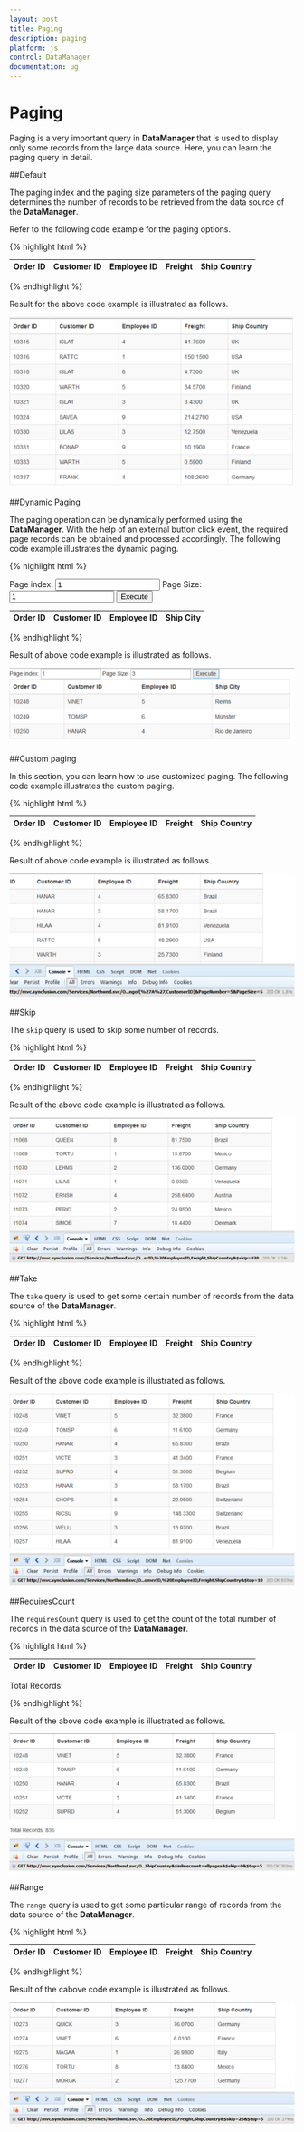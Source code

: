 ```yaml
---
layout: post
title: Paging
description: paging
platform: js
control: DataManager
documentation: ug
---
```


# Paging

Paging is a very important query in **DataManager** that is used to display only some records from the large data source. Here, you can learn the paging query in detail.

##Default

The paging index and the paging size parameters of the paging query determines the number of records to be retrieved from the data source of the **DataManager**.

Refer to the following code example for the paging options.


{% highlight html %}

<div class="datatable">
   <table id="table1" class="table table-striped table-bordered" style="width:700px">
      <thead>
         <tr>
            <th>Order ID</th>
            <th>Customer ID</th>
            <th>Employee ID</th>
            <th>Freight</th>
            <th>Ship Country</th>
         </tr>
      </thead>
      <tbody></tbody>
   </table>
</div>
<script type="text/javascript">
   $(function () {// Document is ready.
       //oData Adaptor with DataManager
       var dataManager = ej.DataManager({
           url: "http://mvc.syncfusion.com/Services/Northwnd.svc/"            
       });
       var query = ej.Query()            
           .from("Orders")
           .select("OrderID", "CustomerID", " EmployeeID", "Freight", "ShipCountry")
           .page(3,10)
           .where("CustomerID", "contains", "A", false);
       var execute = dataManager.executeQuery(query) // executing query
              .done(function (e) {
                  $("#table1 tbody").html($("#tableTemplate").render(e.result));
              });
   });
</script>
<script id="tableTemplate" type="text/x-jsrender">
   <tr>
       <td>{{>OrderID}}</td>
       <td>{{>CustomerID}}</td>
       <td>{{>EmployeeID}}</td>
       <td>{{>Freight}}</td>
       <td>{{>ShipCountry}}</td>         
   </tr>
</script>

{% endhighlight %}



Result for the above code example is illustrated as follows.

![](/js/DataManager/Paging_images/Paging_img1.png) 

##Dynamic Paging

The paging operation can be dynamically performed using the **DataManager**. With the help of an external button click event, the required page records can be obtained and processed accordingly. The following code example illustrates the dynamic paging.



{% highlight html %}

 Page index: <input type="text" value="1" id="index"/>
Page Size: <input type="text" value="1" id="size"/>
<input type="button" value="Execute" id="paging"/>
<br/>
<div class="datatable">
   <table id="table1" class="table table-striped table-bordered" style="width:700px">
      <thead>
         <tr>
            <th>Order ID</th>
            <th>Customer ID</th>
            <th>Employee ID</th>
            <th>Ship City</th>
         </tr>
      </thead>
      <tbody></tbody>
   </table>
</div>
<script type="text/javascript">
   $(function () {// Document is ready.
              data = ej.DataManager({
   url:"http://mvc.syncfusion.com/Services/Northwnd.svc/Orders"});
               var query = ej.Query().select("OrderID", "CustomerID", "EmployeeID", "ShipCity").page(1,5)
               var execute = data.executeQuery(query) // executing query
                      .done(function (e) {
                          $("#table1 tbody").html($("#tableTemplate").render(e.result));
                      });
               $("#paging").click(function () {
                   var query = ej.Query().select("OrderID", "CustomerID", "EmployeeID", "ShipCity").page(function () {
                       if($('#index').val() !="")
                           return $('#index').val();
                       else
                           return 1; },
                            function () {
                                if($('#size').val() !="")
                                    return $('#size').val();
                                else
                                    return 2; });
                   var execute = data.executeQuery(query) // executing query
                          .done(function (e) {
                              $("#table1 tbody").html($("#tableTemplate").render(e.result));
                          });
           });
    });             
    
</script>
<script id="tableTemplate" type="text/x-jsrender">
   <tr>
       <td>{{>OrderID}}</td>
       <td>{{>CustomerID}}</td>
       <td>{{>EmployeeID}}</td>
       <td>{{>ShipCity}}</td>         
   </tr>
</script>

{% endhighlight %}



Result of above code example is illustrated as follows.

![](/js/DataManager/Paging_images/Paging_img2.png) 

##Custom paging

In this section, you can learn how to use customized paging. The following code example illustrates the custom paging.



{% highlight html %}

<div class="datatable">
   <table id="table1" class="table table-striped table-bordered" style="width:700px">
      <thead>
         <tr>
            <th>Order ID</th>
            <th>Customer ID</th>
            <th>Employee ID</th>
            <th>Freight</th>
            <th>Ship Country</th>
         </tr>
      </thead>
      <tbody></tbody>
   </table>
</div>
<script type="text/javascript">
   $(function () {// Document is ready.
       //oData Adaptor with DataManager
       var dataManager = ej.DataManager({
           url: "http://mvc.syncfusion.com/Services/Northwnd.svc/"            
       });
       var query = ej.Query()            
           .from("Orders")
           .select("OrderID", "CustomerID", " EmployeeID", "Freight", "ShipCountry")
           .addParams("PageNumber",5)
           .addParams("PageSize",5)
           .where("CustomerID", "contains", "A", false);
       var execute = dataManager.executeQuery(query) // executing query
              .done(function (e) {
                  $("#table1 tbody").html($("#tableTemplate").render(e.result));
              });
   });
</script>
<script id="tableTemplate" type="text/x-jsrender">
   <tr>
       <td>{{>OrderID}}</td>
       <td>{{>CustomerID}}</td>
       <td>{{>EmployeeID}}</td>
       <td>{{>Freight}}</td>
       <td>{{>ShipCountry}}</td>         
   </tr>
</script>

{% endhighlight %}



Result of above code example is illustrated as follows.

![](/js/DataManager/Paging_images/Paging_img3.png) 

##Skip

The `skip` query is used to skip some number of records.

{% highlight html %}

<div class="datatable">
   <table id="table1" class="table table-striped table-bordered" style="width:700px">
      <thead>
         <tr>
            <th>Order ID</th>
            <th>Customer ID</th>
            <th>Employee ID</th>
            <th>Freight</th>
            <th>Ship Country</th>
         </tr>
      </thead>
      <tbody></tbody>
   </table>
</div>
<script type="text/javascript">
   $(function () {// Document is ready.
       //oData Adaptor with DataManager
       var dataManager = ej.DataManager({
           url: "http://mvc.syncfusion.com/Services/Northwnd.svc/"            
       });
       var query = ej.Query()            
           .from("Orders")
           .select("OrderID", "CustomerID", " EmployeeID", "Freight", "ShipCountry")
           .skip(820)            
       var execute = dataManager.executeQuery(query) // executing query
              .done(function (e) {
                  $("#table1 tbody").html($("#tableTemplate").render(e.result));
              });
   });
</script>
<script id="tableTemplate" type="text/x-jsrender">
   <tr>
       <td>{{>OrderID}}</td>
       <td>{{>CustomerID}}</td>
       <td>{{>EmployeeID}}</td>
       <td>{{>Freight}}</td>
       <td>{{>ShipCountry}}</td>         
   </tr>
</script>


{% endhighlight %}



Result of the above code example is illustrated as follows.



![](/js/DataManager/Paging_images/Paging_img4.png) 

##Take

The `take` query is used to get some certain number of records from the data source of the **DataManager**.

{% highlight html %}

<div class="datatable">
   <table id="table1 class="table table-striped table-bordered" style="width:700px">
      <thead>
         <tr>
            <th>Order ID</th>
            <th>Customer ID</th>
            <th>Employee ID</th>
            <th>Freight</th>
            <th>Ship Country</th>
         </tr>
      </thead>
      <tbody></tbody>
   </table>
</div>
<script type="text/javascript">
   $(function () {// Document is ready.
       //oData Adaptor with DataManager
       var dataManager = ej.DataManager({
           url: "http://mvc.syncfusion.com/Services/Northwnd.svc/"            
       });
       var query = ej.Query()            
           .from("Orders")
           .select("OrderID", "CustomerID", " EmployeeID", "Freight", "ShipCountry")
           .take(10)            
       var execute = dataManager.executeQuery(query) // executing query
              .done(function (e) {
                  $("#table1 tbody").html($("#tableTemplate").render(e.result));
              });
   });
</script>
<script id="tableTemplate" type="text/x-jsrender">
   <tr>
       <td>{{>OrderID}}</td>
       <td>{{>CustomerID}}</td>
       <td>{{>EmployeeID}}</td>
       <td>{{>Freight}}</td>
       <td>{{>ShipCountry}}</td>         
   </tr>
</script>

{% endhighlight %}



Result of the above code example is illustrated as follows.

![](/js/DataManager/Paging_images/Paging_img5.png) 

##RequiresCount

The `requiresCount` query is used to get the count of the total number of records in the data source of the **DataManager**.

{% highlight html %}

<div class="datatable">
   <table id="table1" class="table table-striped table-bordered" style="width:700px">
      <thead>
         <tr>
            <th>Order ID</th>
            <th>Customer ID</th>
            <th>Employee ID</th>
            <th>Freight</th>
            <th>Ship Country</th>
         </tr>
      </thead>
      <tbody></tbody>
   </table>
   Total Records: <span id="totalCount"></span>
</div>
<script type="text/javascript">
   $(function () {// Document is ready.
       //oData Adaptor with DataManager
       var dataManager = ej.DataManager({
           url: "http://mvc.syncfusion.com/Services/Northwnd.svc/"            
       });
       var query = ej.Query()            
           .from("Orders")
           .select("OrderID", "CustomerID", " EmployeeID", "Freight", "ShipCountry")
           .page(1,5)
           .requiresCount()            
       var execute = dataManager.executeQuery(query) // executing query
              .done(function (e) {
                  $("#table1 tbody").html($("#tableTemplate").render(e.result));
                  $("#totalCount").html(e.count)
              });
   });
</script>
<script id="tableTemplate" type="text/x-jsrender">
   <tr>
       <td>{{>OrderID}}</td>
       <td>{{>CustomerID}}</td>
       <td>{{>EmployeeID}}</td>
       <td>{{>Freight}}</td>
       <td>{{>ShipCountry}}</td>         
   </tr>  
</script>


{% endhighlight %}



Result of the above code example is illustrated as follows.

![](/js/DataManager/Paging_images/Paging_img6.png) 

##Range

The `range` query is used to get some particular range of records from the data source of the **DataManager**.

{% highlight html %}

<div class="datatable">
   <table id="table1" class="table table-striped table-bordered" style="width:700px">
      <thead>
         <tr>
            <th>Order ID</th>
            <th>Customer ID</th>
            <th>Employee ID</th>
            <th>Freight</th>
            <th>Ship Country</th>
         </tr>
      </thead>
      <tbody></tbody>
   </table>
</div>
<script type="text/javascript">
   $(function () {// Document is ready.
       //oData Adaptor with DataManager
       var dataManager = ej.DataManager({
           url: "http://mvc.syncfusion.com/Services/Northwnd.svc/"            
       });
       var query = ej.Query()            
           .from("Orders")
           .select("OrderID", "CustomerID", " EmployeeID", "Freight", "ShipCountry")
           .range(25,30)            
       var execute = dataManager.executeQuery(query) // executing query
              .done(function (e) {
                  $("#table1 tbody").html($("#tableTemplate").render(e.result));
              });
   });
</script>
<script id="tableTemplate" type="text/x-jsrender">
   <tr>
       <td>{{>OrderID}}</td>
       <td>{{>CustomerID}}</td>
       <td>{{>EmployeeID}}</td>
       <td>{{>Freight}}</td>
       <td>{{>ShipCountry}}</td>         
   </tr>
</script>


{% endhighlight %}



Result of the cabove code example is illustrated as follows.



![](/js/DataManager/Paging_images/Paging_img7.png) 

